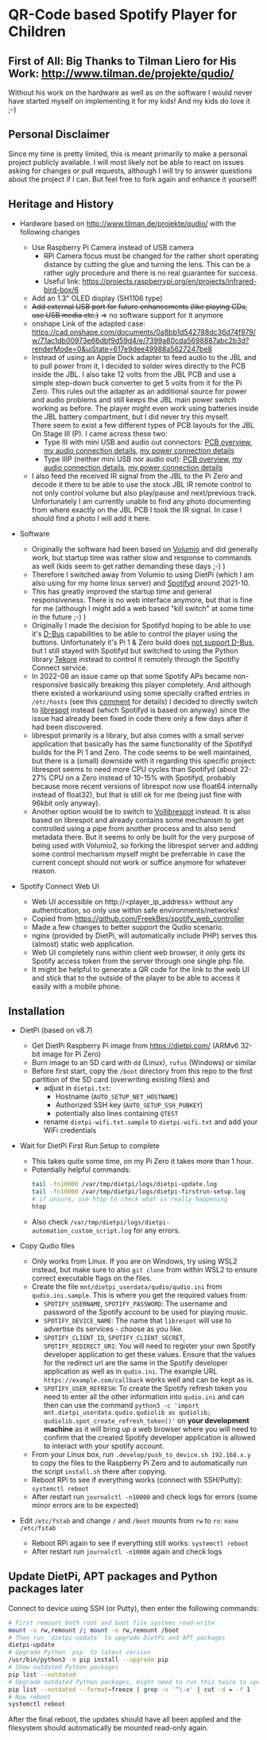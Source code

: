 # QR-Code based Spotify Player for Children


## First of All: Big Thanks to Tilman Liero for His Work: http://www.tilman.de/projekte/qudio/

Without his work on the hardware as well as on the software I would never have started myself on implementing it for my kids! And my kids do love it ;-)


## Personal Disclaimer

Since my time is pretty limited, this is meant primarily to make a personal project publicly available. I will most likely not be able to react on issues asking for changes or pull requests, although I will try to answer questions about the project if I can. But feel free to fork again and enhance it yourself!


## Heritage and History

- Hardware based on http://www.tilman.de/projekte/qudio/ with the following changes
  - Use Raspberry Pi Camera instead of USB camera
    - RPi Camera focus must be changed for the rather short operating distance by cutting the glue and turning the lens. This can be a rather ugly procedure and there is no real guarantee for success.
    - Useful link: https://projects.raspberrypi.org/en/projects/infrared-bird-box/6
  - Add an 1.3" OLED display (SH1106 type)
  - ~~Add external USB port for future enhancements (like playing CDs, use USB media etc.)~~ => no software support for it anymore
  - onshape Link of the adapted case: https://cad.onshape.com/documents/0a8bb1d542788dc36d74f979/w/71ac1db00973e66dbf9d59d4/e/7399a80cda5698887abc2b3d?renderMode=0&uiState=617e9dee49988a5627247be8
  - Instead of using an Apple Dock adapter to feed audio to the JBL and to pull power from it, I decided to solder wires directly to the PCB inside the JBL. I also take 12 volts from the JBL PCB and use a simple step-down buck converter to get 5 volts from it for the Pi Zero. This rules out the adapter as an additional source for power and audio problems and still keeps the JBL main power switch working as before. The player might even work using batteries inside the JBL battery compartment, but I did never try this myself.  
  There seem to exist a few different types of PCB layouts for the JBL On Stage III (P). I came across these two:
    - Type III with mini USB and audio out connectors: [PCB overview](.media/JBL_Type_III_Overview.jpg), [my audio connection details](.media/JBL_Type_III_AudioConnection.jpg), [my power connection details](.media/JBL_Type_III_PowerConnection.jpg)
    - Type IIIP (neither mini USB nor audio out): [PCB overview](.media/JBL_Type_IIIP_Overview.jpg), [my audio connection details](.media/JBL_Type_IIIP_AudioConnection.jpg), [my power connection details](.media/JBL_Type_IIIP_PowerConnection.jpg)
  - I also feed the received IR signal from the JBL to the Pi Zero and decode it there to be able to use the stock JBL IR remote control to not only control volume but also play/pause and next/previous track. Unfortunately I am currently unable to find any photo documenting from where exactly on the JBL PCB I took the IR signal. In case I should find a photo I will add it here.

- Software
  - Originally the software had been based on [Volumio](https://volumio.com) and did generally work, but startup time was rather slow and response to commands as well (kids seem to get rather demanding these days ;-) )
  - Therefore I switched away from Volumio to using DietPi (which I am also using for my home linux server) and [Spotifyd](https://github.com/Spotifyd/spotifyd) around 2021-10.
  - This has greatly improved the startup time and general responsiveness. There is no web interface anymore, but that is fine for me (although I might add a web based "kill switch" at some time in the future ;-) )
  - Originally I made the decision for Spotifyd hoping to be able to use it's [D-Bus](https://en.wikipedia.org/wiki/D-Bus) capabilities to be able to control the player using the buttons. Unfortunately it's Pi 1 & Zero build does [not support D-Bus](https://github.com/Spotifyd/spotifyd/blob/993336f74ec89cb6cad23dd009251e70548761b6/.github/workflows/cd.yml#L72), but I still stayed with Spotifyd but switched to using the Python library [Tekore](https://github.com/felix-hilden/tekore) instead to control it remotely through the Spotifiy Connect service.
  - In 2022-08 an issue came up that some Spotify APs became non-responsive basically breaking this player completely. And although there existed a workaround using some specially crafted entries in `/etc/hosts` (see this [comment](https://github.com/librespot-org/librespot/issues/972#issuecomment-1195907706) for details) I decided to directly switch to [librespot](https://github.com/librespot-org/librespot) instead (which Spotifyd is based on anyway) since the issue had already been fixed in code there only a few days after it had been discovered.
  - librespot primarily is a library, but also comes with a small server application that basically has the same functionality of the Spotifyd builds for the Pi 1 and Zero. The code seems to be well maintained, but there is a (small) downside with it regarding this specific project: librespot seems to need more CPU cycles than Spotifyd (about 22-27% CPU on a Zero instead of 10-15% with Spotifyd, probably because more recent versions of librespot now use float64 internally instead of float32), but that is still ok for me (being just fine with 96kbit only anyway).
  - Another option would be to switch to [Vollibrespot](https://github.com/ashthespy/Vollibrespot) instead. It is also based on librespot and already contains some mechanism to get controlled using a pipe from another process and to also send metadata there. But it seems to only be built for the very purpose of being used with Volumio2, so forking the librespot server and adding some control mechanism myself might be preferrable in case the current concept should not work or suffice anymore for whatever reason.

- Spotify Connect Web UI
  - Web UI accessible on http://<player_ip_address> without any authentication, so only use within safe environments/networks!
  - Copied from https://github.com/FreekBes/spotify_web_controller
  - Made a few changes to better support the Qudio scenario.
  - nginx (provided by DietPi, will automatically include PHP) serves this (almost) static web application.
  - Web UI completely runs within client web browser, it only gets its Spotify access token from the server through one single php file.
  - It might be helpful to generate a QR code for the link to the web UI and stick that to the outside of the player to be able to access it easily with a mobile phone.


## Installation

- DietPi (based on v8.7)
  - Get DietPi Raspberry Pi image from https://dietpi.com/ (ARMv6 32-bit image for Pi Zero)
  - Burn image to an SD card with `dd` (Linux), `rufus` (Windows) or similar
  - Before first start, copy the `/boot` directory from this repo to the first partition of the SD card (overwriting existing files) and
    - adjust in `dietpi.txt`:
      - Hostname (`AUTO_SETUP_NET_HOSTNAME`)
      - Authorized SSH key (`AUTO_SETUP_SSH_PUBKEY`)
      - potentially also lines containing `QTEST`
    - rename `dietpi-wifi.txt.sample` to `dietpi-wifi.txt` and add your WiFi credentials

- Wait for DietPi First Run Setup to complete
  - This takes quite some time, on my Pi Zero it takes more than 1 hour.
  - Potentially helpful commands:
    ```sh
    tail -fn10000 /var/tmp/dietpi/logs/dietpi-update.log
    tail -fn10000 /var/tmp/dietpi/logs/dietpi-firstrun-setup.log
    # if unsure, use htop to check what is really happening
    htop
    ```
  - Also check `/var/tmp/dietpi/logs/dietpi-automation_custom_script.log` for any errors.

- Copy Qudio files
  - Only works from Linux. If you are on Windows, try using WSL2 instead, but make sure to also `git clone` from within WSL2 to ensure correct executable flags on the files.
  - Create the file `mnt/dietpi_userdata/qudio/qudio.ini` from `qudio.ini.sample`. This is where you get the required values from:
    - `SPOTIFY_USERNAME`, `SPOTIFY_PASSWORD`: The username and password of the Spotify account to be used for playing music.
    - `SPOTIFY_DEVICE_NAME`: The name that `librespot` will use to advertise its services - choose as you like.
    - `SPOTIFY_CLIENT_ID`, `SPOTIFY_CLIENT_SECRET`, `SPOTIFY_REDIRECT_URI`: You will need to register your own Spotify developer application to get these values. Ensure that the values for the redirect url are the same in the Spotify developer application as well as in `qudio.ini`. The example URL `https://example.com/callback` works well and can be kept as is.
    - `SPOTIFY_USER_REFRESH`: To create the Spotify refresh token you need to enter all the other information into `qudio.ini` and can then can use the command `python3 -c 'import mnt.dietpi_userdata.qudio.qudiolib as qudiolib; qudiolib.spot_create_refresh_token()'` on **your development machine** as it will bring up a web browser where you will need to confirm that the created Spotify developer application is allowed to interact with your spotify account.
  - From your Linux box, run `.develop/push_to_device.sh 192.168.x.y` to copy the files to the Raspberry Pi Zero and to automatically run the script `install.sh` there after copying.
  - Reboot RPi to see if everything works (connect with SSH/Putty): `systemctl reboot`
  - After restart run `journalctl -n10000` and check logs for errors (some minor errors are to be expected)

- Edit `/etc/fstab` and change `/` and `/boot` mounts from `rw` to `ro`: `nano /etc/fstab`
  - Reboot RPi again to see if everything still works: `systemctl reboot`
  - After restart run `journalctl -n10000` again and check logs


## Update DietPi, APT packages and Python packages later
Connect to device using SSH (or Putty), then enter the following commands:  
```bash
# First remount both root and boot file systems read-write
mount -o rw,remount /; mount -o rw,remount /boot
# Then run `dietpi-update` to upgrade DietPi and APT packages
dietpi-update
# Upgrade Python `pip` to latest version
/usr/bin/python3 -m pip install --upgrade pip
# Show outdated Python packages
pip list --outdated
# Upgrade outdated Python packages, might need to run this twice to update (almost) all
pip list --outdated --format=freeze | grep -v '^\-e' | cut -d = -f 1  | xargs -n1 pip install -U
# Now reboot
systemctl reboot
```
After the final reboot, the updates should have all been applied and the filesystem should automatically be mounted read-only again.
